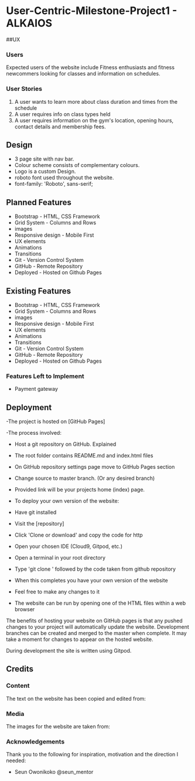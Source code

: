 # User-Centric-Milestone-Project1 - ALKAIOS



##UX

### Users

Expected users of the website include Fitness enthusiasts and fitness newcommers looking for classes and information on schedules.


### User Stories
1. A user wants to learn more about class duration and times from the schedule
2. A user requires info on class types held
3. A user requires information on the gym's location, opening hours, contact details and membership fees.

## Design

- 3 page site with nav bar. 
- Colour scheme consists of complementary colours.
- Logo is a custom Design.
- roboto font used throughout the website.
- font-family: 'Roboto', sans-serif;

## Planned Features

- Bootstrap - HTML, CSS Framework
- Grid System - Columns and Rows
- images
- Responsive design - Mobile First
- UX elements
- Animations
- Transitions
- Git - Version Control System
- GitHub - Remote Repository
- Deployed - Hosted on Github Pages

## Existing Features

- Bootstrap - HTML, CSS Framework
- Grid System - Columns and Rows
- images
- Responsive design - Mobile First
- UX elements
- Animations
- Transitions
- Git - Version Control System
- GitHub - Remote Repository
- Deployed - Hosted on Github Pages


### Features Left to Implement
- Payment gateway

## Deployment
-The project is hosted on [GitHub Pages]

-The process involved:
- Host a git repository on GitHub. Explained 
- The root folder contains README.md and index.html files
- On GitHub repository settings page move to GitHub Pages section
- Change source to master branch. (Or any desired branch)
- Provided link will be your projects home (index) page.
 
- To deploy your own version of the website:
- Have git installed
- Visit the [repository]
- Click 'Clone or download' and copy the code for http
- Open your chosen IDE (Cloud9, Gitpod, etc.)
- Open a terminal in your root directory
- Type 'git clone ' followed by the code taken from github repository
- When this completes you have your own version of the website
- Feel free to make any changes to it
- The website can be run by opening one of the HTML files within a web browser

The benefits of hosting your website on GitHub pages is that any pushed changes to your project will automatically update the website. 
Development branches can be created and merged to the master when complete.
It may take a moment for changes to appear on the hosted website.

During development the site is written using Gitpod.

## Credits

### Content
The text on the website has been copied and edited from:  


### Media
The images for the website are taken from:


### Acknowledgements
Thank you to the following for inspiration, motivation and the direction I needed:

- Seun Owonikoko    @seun_mentor